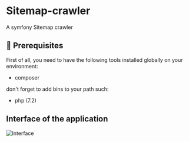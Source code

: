 # Sitemap-crawler
A symfony Sitemap crawler

## 🔧 Prerequisites

First of all, you need to have the following tools installed globally on your environment:

  * composer

don't forget to add bins to your path such:

  * php (7.2)

## Interface of the application
![Interface](https://github.com/vints24/sitemap-crawler/new/master/public/interface.png)

